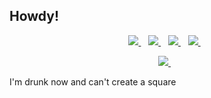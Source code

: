 ## Howdy! 

  <p align='center'>
  <a href="https://twitter.com/yegorskikh" target="_blank">
    <img src="https://img.shields.io/badge/Twitter-1DA1F2?style=for-the-badge&logo=twitter&logoColor=white" />        
  </a>&nbsp;&nbsp;
  
   <a href="https://www.instagram.com/yegorskikh/" target="_blank">
    <img src="https://img.shields.io/badge/Instagram-E4405F?style=for-the-badge&logo=instagram&logoColor=white" />        
  </a>&nbsp;&nbsp;
  
   <a href="https://t.me/yegorskikh" target="_blank">
    <img src="https://img.shields.io/badge/Telegram-2CA5E0?style=for-the-badge&logo=telegram&logoColor=white" />        
  </a>&nbsp;&nbsp;
  
  <a href="https://www.linkedin.com/in/yegorskikh/" target="_blank">
    <img src="https://img.shields.io/badge/linkedin-%230077B5.svg?&style=for-the-badge&logo=linkedin&logoColor=white" />
  </a>&nbsp;&nbsp;
 <p align='center'>
</p>

<p align='center'>
    <a href='mailto: yegorskikh@gmail.com' target="_blank">
    <img src="https://img.shields.io/badge/mail-pink.svg?&style=for-the-badge&logo=&logoColor=white"/>
  </a>&nbsp;&nbsp;
 <p align='center'>     
</p>
I'm drunk now and can't create a square

